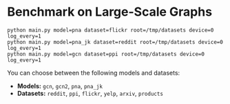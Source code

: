 # Benchmark on Large-Scale Graphs

```
python main.py model=pna dataset=flickr root=/tmp/datasets device=0 log_every=1
python main.py model=pna_jk dataset=reddit root=/tmp/datasets device=0 log_every=1
python main.py model=gcn dataset=ppi root=/tmp/datasets device=0 log_every=1
```

You can choose between the following models and datasets:

* **Models:** `gcn`, `gcn2`, `pna`, `pna_jk`
* **Datasets:** `reddit`, `ppi`, `flickr`, `yelp`, `arxiv`, `products`

